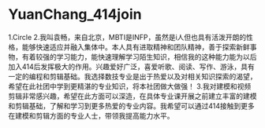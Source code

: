# YuanChang_414join

1.Circle
2.我叫袁畅，来自北京，MBTI是INFP，虽然是i人但也具有活泼开朗的性格，能够快速适应并融入集体中。本人具有进取精神和团队精神，善于探索新鲜事物，有着较强的学习能力，能快速理解学习陌生知识，相信我的这种能力能为以后加入414后发挥极大的作用。兴趣爱好广泛，喜爱听歌、阅读、写作、游泳，具有一定的编程和剪辑基础。我选择数技专业是出于热爱以及对相关知识探索的渴望，希望在此社团中学到更精湛的专业知识，将本社团做大做强！
3.我对建模和视频剪辑非常感兴趣，希望在此方面可以深造，在具体专业课开展之前建立丰富的建模和剪辑基础，了解和学习到更多热爱的专业内容。我希望可以通过414接触到更多在建模和剪辑方面的专业人士，带领我提高能力水平。
